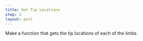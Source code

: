 ```yaml
---
title: Get Tip Locations
step: 3
layout: post
---
```


Make a function that gets the tip locations of each of the limbs.

<script src="https://gist.github.com/madhephaestus/02912fdff9d67de5f36fafd87e40f064.js"></script>


